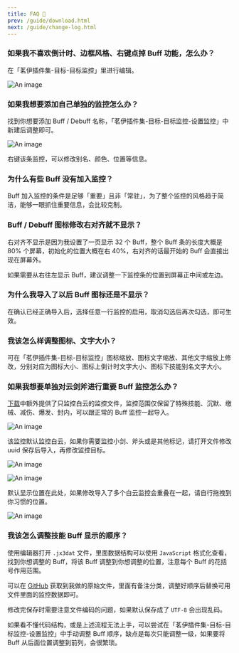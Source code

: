 ```yaml
---
title: FAQ 📄
prev: /guide/download.html
next: /guide/change-log.html
---
```


### 如果我不喜欢倒计时、边框风格、右键点掉 Buff 功能，怎么办？

在「茗伊插件集-目标-目标监控」里进行编辑。

![An image](https://gcore.jsdelivr.net/gh/dunhuixiao/LiyuTargetMon@docs/image/6.png)

### 如果我想要添加自己单独的监控怎么办？

找到你想要添加 Buff / Debuff 名称，「茗伊插件集-目标-目标监控-设置监控」中新建后调整即可。

![An image](https://gcore.jsdelivr.net/gh/dunhuixiao/LiyuTargetMon@docs/image/7.png)

右键该条监控，可以修改别名、颜色、位置等信息。

### 为什么有些 Buff 没有加入监控？

Buff 加入监控的条件是足够「重要」且非「常驻」，为了整个监控的风格趋于简洁，能够一眼抓住重要信息，会比较克制。

### Buff / Debuff 图标修改右对齐就不显示？

右对齐不显示是因为我设置了一页显示 32 个 Buff，整个 Buff 条的长度大概是 80% 个屏幕，初始化的位置大概在右 40%，右对齐的话最开始的 Buff 会直接出现在屏幕外。

如果需要从右往左显示 Buff，建议调整一下监控条的位置到屏幕正中间或左边。

### 为什么我导入了以后 Buff 图标还是不显示？

在确认已经正确导入后，选择任意一行监控的启用，取消勾选后再次勾选，即可生效。

### 我该怎么样调整图标、文字大小？

可在「茗伊插件集-目标-目标监控」图标缩放、图标文字缩放、其他文字缩放上修改，分别对应为图标大小、图标上倒计时文字大小、图标下技能别名文字大小。

### 如果我想要单独对云剑斧进行重要 Buff 监控怎么办？

[下载](download.md)中额外提供了只监控白云的监控文件，监控范围仅保留了特殊技能、沉默、缴械、减伤、爆发、封内，可以跟正常的 Buff 监控一起导入。

![An image](https://gcore.jsdelivr.net/gh/dunhuixiao/LiyuTargetMon@docs/image/20220430030348.png)

该监控默认监控白云，如果你需要监控小剑、斧头或是其他标记，请打开文件修改 uuid 保存后导入，再修改监控目标。

![An image](https://gcore.jsdelivr.net/gh/dunhuixiao/LiyuTargetMon@docs/image/20220430030600.png)

![An image](https://gcore.jsdelivr.net/gh/dunhuixiao/LiyuTargetMon@docs/image/20220430030751.png)

默认显示位置在此处，如果修改导入了多个白云监控会重叠在一起，请自行拖拽到你习惯的位置。

![An image](https://gcore.jsdelivr.net/gh/dunhuixiao/LiyuTargetMon@docs/image/20220430030945.png)

### 我该怎么调整技能 Buff 显示的顺序？

使用编辑器打开 `.jx3dat` 文件，里面数据结构可以使用 `JavaScript` 格式化查看，找到你想调整的 Buff，将该 Buff 调整到你想调整的位置，注意每个 Buff 的花括号作用范围。

可以在 [GitHub](https://github.com/dunhuixiao/LiyuTargetMon/tree/master/docs/.vuepress/public/targetmon/prioritylevel) 获取到我做的原始文件，里面有备注分类，调整好顺序后替换可用文件里面的监控数据即可。

修改完保存时需要注意文件编码的问题，如果默认保存成了 `UTF-8` 会出现乱码。

如果看不懂代码结构，或是上述流程无法上手，可以尝试在「茗伊插件集-目标-目标监控-设置监控」中手动调整 Buff 顺序，缺点是每次只能调整一级，如果要将 Buff 从后面位置调整到前列，会很繁琐。
